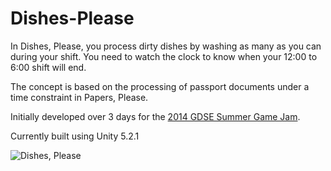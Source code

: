 # Dishes-Please

In Dishes, Please, you process dirty dishes by washing as many as you can during your shift. You need to watch the clock to know when your 12:00 to 6:00 shift will end.

The concept is based on the processing of passport documents under a time constraint in Papers, Please.

Initially developed over 3 days for the [2014 GDSE Summer Game Jam](http://meta.gamedev.stackexchange.com/questions/1637/the-2014-gdse-summer-game-jam).

Currently built using Unity 5.2.1

![Dishes, Please](http://i.imgur.com/XBYXyK1.png)

